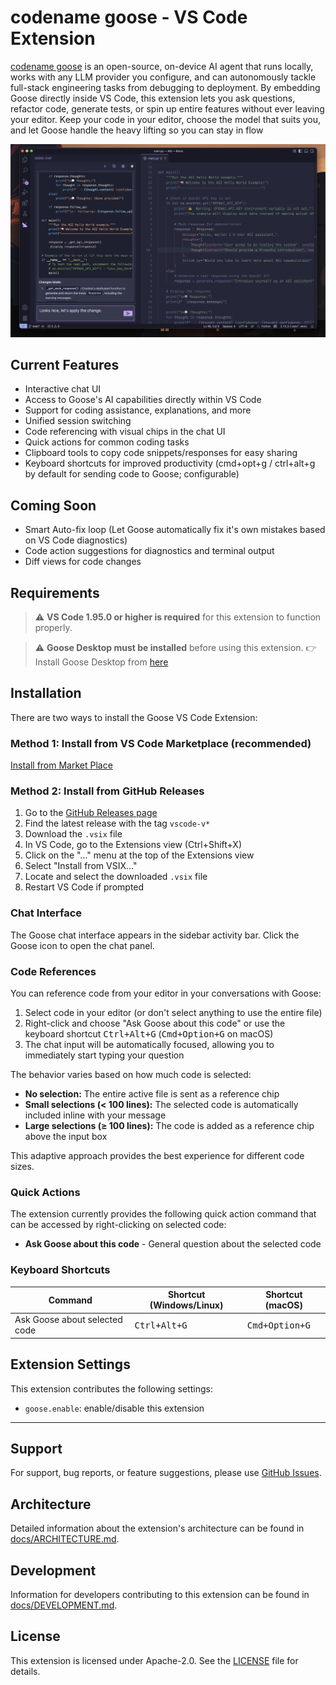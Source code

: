 # codename goose - VS Code Extension

[codename goose](https://block.github.io/goose/) is an open-source, on-device AI agent that runs locally, works with any LLM provider you configure, and can autonomously tackle full-stack engineering tasks from debugging to deployment. By embedding Goose directly inside VS Code, this extension lets you ask questions, refactor code, generate tests, or spin up entire features without ever leaving your editor. Keep your code in your editor, choose the model that suits you, and let Goose handle the heavy lifting so you can stay in flow

![Screenshot](./resources/screenshot.png)

## Current Features

* Interactive chat UI
* Access to Goose's AI capabilities directly within VS Code
* Support for coding assistance, explanations, and more
* Unified session switching
* Code referencing with visual chips in the chat UI
* Quick actions for common coding tasks
* Clipboard tools to copy code snippets/responses for easy sharing
* Keyboard shortcuts for improved productivity (cmd+opt+g / ctrl+alt+g by default for sending code to Goose; configurable)

## Coming Soon

* Smart Auto-fix loop (Let Goose automatically fix it's own mistakes based on VS Code diagnostics)
* Code action suggestions for diagnostics and terminal output
* Diff views for code changes

## Requirements

> ⚠️ **VS Code 1.95.0 or higher is required** for this extension to function properly.

> ⚠️ **Goose Desktop must be installed** before using this extension.
👉 Install Goose Desktop from [here](https://block.github.io/goose/)

## Installation

There are two ways to install the Goose VS Code Extension:

### Method 1: Install from VS Code Marketplace (recommended)
[Install from Market Place](https://marketplace.visualstudio.com/items?itemName=PremPillai.wingman-goose)

### Method 2: Install from GitHub Releases

1. Go to the [GitHub Releases page](https://github.com/cloud-on-prem/goose/releases)
2. Find the latest release with the tag `vscode-v*`
3. Download the `.vsix` file
4. In VS Code, go to the Extensions view (Ctrl+Shift+X)
5. Click on the "..." menu at the top of the Extensions view
6. Select "Install from VSIX..."
7. Locate and select the downloaded `.vsix` file
8. Restart VS Code if prompted

### Chat Interface

The Goose chat interface appears in the sidebar activity bar. Click the Goose icon to open the chat panel.

### Code References

You can reference code from your editor in your conversations with Goose:

1. Select code in your editor (or don't select anything to use the entire file)
2. Right-click and choose "Ask Goose about this code" or use the keyboard shortcut <kbd>Ctrl+Alt+G</kbd> (<kbd>Cmd+Option+G</kbd> on macOS)
3. The chat input will be automatically focused, allowing you to immediately start typing your question

The behavior varies based on how much code is selected:

* **No selection:** The entire active file is sent as a reference chip
* **Small selections (< 100 lines):** The selected code is automatically included inline with your message
* **Large selections (≥ 100 lines):** The code is added as a reference chip above the input box

This adaptive approach provides the best experience for different code sizes.

### Quick Actions

The extension currently provides the following quick action command that can be accessed by right-clicking on selected code:

* **Ask Goose about this code** - General question about the selected code

### Keyboard Shortcuts

| Command                       | Shortcut (Windows/Linux) | Shortcut (macOS)        |
| ----------------------------- | ------------------------ | ----------------------- |
| Ask Goose about selected code | <kbd>Ctrl+Alt+G</kbd>    | <kbd>Cmd+Option+G</kbd> |

## Extension Settings

This extension contributes the following settings:

* `goose.enable`: enable/disable this extension

----

## Support

For support, bug reports, or feature suggestions, please use [GitHub Issues](https://github.com/cloud-on-prem/goose/issues).


## Architecture

Detailed information about the extension's architecture can be found in [docs/ARCHITECTURE.md](./docs/ARCHITECTURE.md).

## Development

Information for developers contributing to this extension can be found in [docs/DEVELOPMENT.md](./docs/DEVELOPMENT.md).

## License

This extension is licensed under Apache-2.0.
See the [LICENSE](./LICENSE) file for details.
